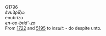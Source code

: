 G1796  
ἐνυβρίζω  
enubrizō  
*en-oo-brid‘-zo*  
From [1722](g1722) and [5195](g5195) to *insult:* - do despite unto.  
